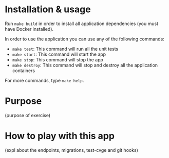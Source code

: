 # Installation & usage
Run `make build` in order to install all application dependencies (you must have Docker installed).

In order to use the application you can use any of the following commands:
- `make test`: This command will run all the unit tests
- `make start`: This command will start the app
- `make stop`: This command will stop the app
- `make destroy`: This command will stop and destroy all the application containers

For more commands, type `make help`. 

# Purpose
(purpose of exercise)
# How to play with this app
(expl about the endpoints, migrations, test-cvge and git hooks)
